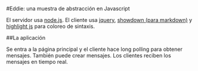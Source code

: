 #Eddie: una muestra de abstracción en Javascript

El servidor usa [node.js](http://nodejs.org/). El cliente usa [jquery](http://jquery.com/), 
[showdown (para markdown)](http://softwaremaniacs.org/playground/showdown-highlight/)
y [highlight js](http://softwaremaniacs.org/soft/highlight/en/) para coloreo de sintaxis.


##La aplicación

Se entra a la página principal y el cliente hace long polling para obtener mensajes.
También puede crear mensajes. Los clientes reciben los mensajes en tiempo real.
